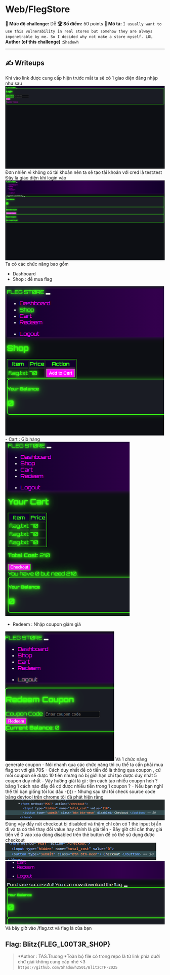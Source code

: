 # Web/FlegStore

**🎯 Mức độ challenge:** Dễ
**🏆 Số điểm:** 50 points
**📝 Mô tả:** 
`I usually want to use this vulnerability in real stores but somehow they are always impenetrable by me. So I decided why not make a store myself. LOL`
**Author (of this challenge)** :```Shadowh```
    
---

## ✍️ Writeups

Khi vào link được cung cấp hiện trước mắt ta sẽ có 1 giao diện đăng nhập như sau 
<img src="https://github.com/QuangTruongTlu/WriteUp/blob/main/2025-Blitz-CTF/Web/FlegStore/Evidence/Evd1.png">
Đơn nhiên vì không có tài khoản nên ta sẽ tạo tài khoản với cred là test:test
Đây là giao diện khi login vào
<img src="https://github.com/QuangTruongTlu/WriteUp/blob/main/2025-Blitz-CTF/Web/FlegStore/Evidence/Evd2.png">
Ta có các chức năng bao gồm 
- Dashboard 
- Shop : để mua flag 
<img src="https://github.com/QuangTruongTlu/WriteUp/blob/main/2025-Blitz-CTF/Web/FlegStore/Evidence/Evd3.png">
- Cart : Giỏ hàng
<img src="https://github.com/QuangTruongTlu/WriteUp/blob/main/2025-Blitz-CTF/Web/FlegStore/Evidence/Evd4.png">

- Redeem : Nhập coupon giảm giá
<img src="https://github.com/QuangTruongTlu/WriteUp/blob/main/2025-Blitz-CTF/Web/FlegStore/Evidence/Evd5.png">
Và 1 chức năng generate coupon
- Nói nhanh qua các chức năng thì cụ thể ta cần phải mua flag.txt với giá 70$ 
- Cách duy nhất để có tiền đó là thông qua coupon , cứ mỗi coupon sẽ được 10 tiền nhưng nó bị giới hạn chỉ tạo được duy nhất 5 coupon duy nhất
- Vậy hướng giải là gì : tìm cách tạo nhiều coupon hơn ? bằng 1 cách nào đấy để có được nhiều tiền trong 1 coupon ?
- Nếu bạn nghĩ thế thì bạn giống tôi lúc đầu -)))) 
- Nhưng sau khi tôi check source code bằng devtool trên chrome tôi đã phát hiện rằng 
<img src="https://github.com/QuangTruongTlu/WriteUp/blob/main/2025-Blitz-CTF/Web/FlegStore/Evidence/Evd6.png">
Đúng vậy đấy nút checkout bị disabled và thậm chí còn có 1 thẻ input bị ẩn đi và ta có thể thay đổi value hay chính là giá tiền
- Bây giờ chỉ cần thay giá tiền về 0 vào xóa dòng disabled trên thẻ button để có thể sử dụng được checkout 
<img src="https://github.com/QuangTruongTlu/WriteUp/blob/main/2025-Blitz-CTF/Web/FlegStore/Evidence/Evd7.png">
<img src="https://github.com/QuangTruongTlu/WriteUp/blob/main/2025-Blitz-CTF/Web/FlegStore/Evidence/Evd8.png">
Và bây giờ vào /flag.txt và flag là của bạn

## Flag: Blitz{FLEG_L00T3R_SH0P}



> *Author : TAS.Truong 
> *Toàn bộ file có trong repo là từ link phía dưới chứ giải không cung cấp nhé <3
> ```https://github.com/Shadowh2501/BlitzCTF-2025```

